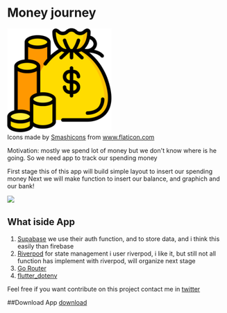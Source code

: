 # Money journey
<img src="https://raw.githubusercontent.com/hifiaz/money-journey/master/assets/money-bag.png" width="240"/>
<div>Icons made by <a href="https://www.flaticon.com/authors/smashicons" title="Smashicons">Smashicons</a> from <a href="https://www.flaticon.com/" title="Flaticon">www.flaticon.com</a></div>

Motivation: mostly we spend lot of money but we don't know where is he going. So we need app to track our spending money

First stage this of this app will build simple layout to insert our spending money
Next we will make function to insert our balance, and graphich and our bank!

<img src="https://raw.githubusercontent.com/hifiaz/money-journey/master/assets/demo.png" width="240"/>

## What iside App
1. [Supabase](https://supabase.io) we use their auth function, and to store data, and i think this easily than firebase
2. [Riverpod](http://riverpod.dev) for state management i user riverpod, i like it, but still not all function has implement with riverpod, will organize next stage
3. [Go Router](https://pub.dev/packages/go_router#navigation)
4. [flutter_dotenv](https://pub.dev/packages/flutter_dotenv)

Feel free if you want contribute on this project
contact me in [twitter](https://twitter.com/hifiaz)

##Download App
[download](https://github.com/hifiaz/money-journey/master/assets/app-release.apk)
